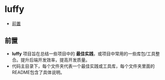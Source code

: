 # luffy

* [前置](#前置)
 

## 前置
* __luffy__ 项目旨在总结一些项目中的 __最佳实践__，或项目中常用的一些库包/工具整合。提升后端开发效率，提高开发质量。
* 代码主目录下，每个文件夹代表一个最佳实践或工具库，每个文件夹里面的README包含了具体说明。



